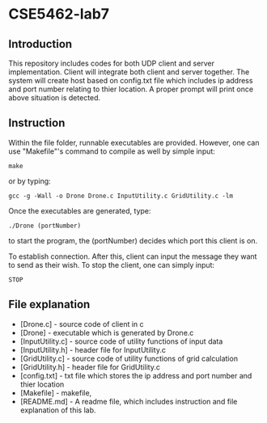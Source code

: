# CSE5462-lab7

## Introduction

This repository includes codes for both UDP client and server implementation. Client will integrate both client and server together. The system will create host based on config.txt file which includes ip address and port number relating to thier location. A proper prompt will print once above situation is detected. 

## Instruction

Within the file folder, runnable executables are provided. However, one can use "Makefile"'s command to compile as well by simple input:
```
make
```
or by typing:
```
gcc -g -Wall -o Drone Drone.c InputUtility.c GridUtility.c -lm
```
Once the executables are generated, type:
```
./Drone (portNumber)
```
to start the program, the (portNumber) decides which port this client is on. 

To establish connection. After this, client can input the message they want to send as their wish. To stop the client, one can simply input:
```
STOP
```

## File explanation

- [Drone.c] - source code of client in c
- [Drone] - executable which is generated by Drone.c
- [InputUtility.c] - source code of utility functions of input data
- [InputUtility.h] - header file for InputUtility.c
- [GridUtility.c] - source code of utility functions of grid calculation
- [GridUtility.h] - header file for GridUtility.c
- [config.txt] - txt file which stores the ip address and port number and thier location
- [Makefile] - makefile, 
- [README.md] - A readme file, which includes instruction and file explanation of this lab.
